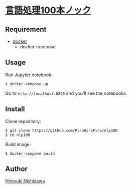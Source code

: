 # [言語処理100本ノック](http://www.cl.ecei.tohoku.ac.jp/nlp100/)

## Requirement

- [docker](https://www.docker.com/)
  - docker-compose

## Usage

Run Jupyter notebook:

```console
$ docker-compose up
```

Go to `http://localhost:8890` and you'll see the notebooks.

## Install

Clone repository:

```console
$ git clone https://github.com/PiroHiroPiro/nlp100
$ cd nlp100
```

Build image:

```console
$ docker-compose build
```

## Author

[Hiroyuki Nishizawa](https://github.com/PiroHiroPiro)
